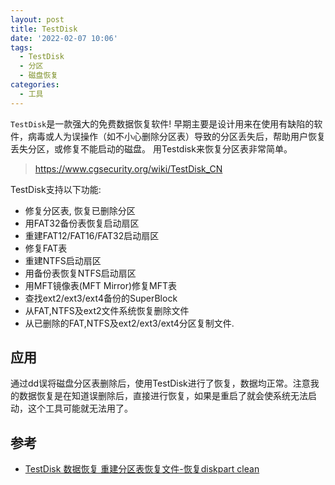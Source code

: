 ```yaml
---
layout: post
title: TestDisk
date: '2022-02-07 10:06'
tags:
  - TestDisk
  - 分区
  - 磁盘恢复
categories:
  - 工具
---
```


`TestDisk`是一款强大的免费数据恢复软件! 早期主要是设计用来在使用有缺陷的软件，病毒或人为误操作（如不小心删除分区表）导致的分区丢失后，帮助用户恢复丢失分区，或修复不能启动的磁盘。 用Testdisk来恢复分区表非常简单。

> https://www.cgsecurity.org/wiki/TestDisk_CN

<!--more-->

TestDisk支持以下功能:

- 修复分区表, 恢复已删除分区
- 用FAT32备份表恢复启动扇区
- 重建FAT12/FAT16/FAT32启动扇区
- 修复FAT表
- 重建NTFS启动扇区
- 用备份表恢复NTFS启动扇区
- 用MFT镜像表(MFT Mirror)修复MFT表
- 查找ext2/ext3/ext4备份的SuperBlock
- 从FAT,NTFS及ext2文件系统恢复删除文件
- 从已删除的FAT,NTFS及ext2/ext3/ext4分区复制文件.

## 应用

通过dd误将磁盘分区表删除后，使用TestDisk进行了恢复，数据均正常。注意我的数据恢复是在知道误删除后，直接进行恢复，如果是重启了就会使系统无法启动，这个工具可能就无法用了。

## 参考

- [TestDisk 数据恢复 重建分区表恢复文件-恢复diskpart clean ](https://www.cnblogs.com/findumars/p/7192291.html)
